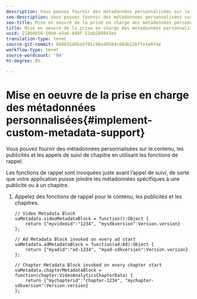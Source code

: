 ```yaml
---
description: Vous pouvez fournir des métadonnées personnalisées sur le contenu, les publicités et les appels de suivi de chapitre en utilisant les fonctions de rappel.
seo-description: Vous pouvez fournir des métadonnées personnalisées sur le contenu, les publicités et les appels de suivi de chapitre en utilisant les fonctions de rappel.
seo-title: Mise en oeuvre de la prise en charge des métadonnées personnalisées
title: Mise en oeuvre de la prise en charge des métadonnées personnalisées
uuid: 2186db58-10b0-43a6-840f-53ab289843ee
translation-type: tm+mt
source-git-commit: 040655d8ba5f91c98ed0584c08db226ffe1e0f4e
workflow-type: tm+mt
source-wordcount: '94'
ht-degree: 0%

---
```



# Mise en oeuvre de la prise en charge des métadonnées personnalisées{#implement-custom-metadata-support}

Vous pouvez fournir des métadonnées personnalisées sur le contenu, les publicités et les appels de suivi de chapitre en utilisant les fonctions de rappel.

Les fonctions de rappel sont invoquées juste avant l’appel de suivi, de sorte que votre application puisse joindre les métadonnées spécifiques à une publicité ou à un chapitre.

1. Appelez des fonctions de rappel pour le contenu, les publicités et les chapitres.

   ```
   // Video Metadata Block 
   vaMetadata.videoMetadataBlock = function():Object { 
       return {"myvideoid":"1234", "mysdkversion":Version.version} 
   }; 
   
   // Ad Metadata Block invoked on every ad start 
   vaMetadata.adMetadataBlock = function(ad:Ad):Object { 
       return {"myadid":"ad-1234", "myad-sdkversion":Version.version} 
   }; 
   
   // Chapter Metadata Block invoked on every chapter start 
   vaMetadata.chapterMetadataBlock = function(chapter:VideoAnalyticsChapterData) { 
       return {"mychapterid":"chapter-1234", "mychapter-sdkversion":Version.version} 
   };
   ```


